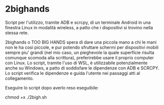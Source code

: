 # 2bighands
Script per l'utilizzo, tramite ADB e scrcpy, di un terminale Android in una finestra Linux in modalità wireless, a patto che i dispositivi si trovino nella stessa rete. 

2bighands o TOO BIG HANDS spera di dare una piccola mano a chi le mani non le ha così piccole, e pur potendo sfruttare schermi per dispositivi mobili sempre piu' grandi (nel mio caso, un pieghevole la quale superficie risulta comunque scomoda alla scrittura), preferirebbe usare il proprio computer con Linux.
Lo script, tramite l'uso di WSL, è utilizzabile potenzialmente anche su Windows, a patto di soddisfare le dipendenze con ADB e SCRCPY.
Lo script verifica le dipendenze e guida l'utente nei passaggi atti al collegamento.

Eseguire lo script dopo averlo reso eseguibile:

chmod +x ./2bigh.sh
